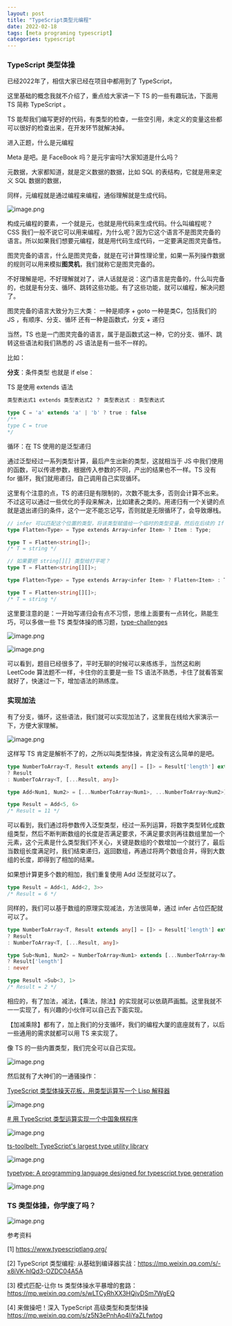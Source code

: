 ```yaml
---
layout: post
title: "TypeScript类型元编程"
date: 2022-02-18
tags: [meta programing typescript]
categories: typescript
---
```


### TypeScript 类型体操

已经2022年了，相信大家已经在项目中都用到了 TypeScript，

这里基础的概念我就不介绍了，重点给大家讲一下 TS 的一些有趣玩法，下面用 TS 简称 TypeScript 。

TS 能帮我们编写更好的代码，有类型的检查，一些空引用，未定义的变量这些都可以很好的检查出来，在开发环节就解决掉。

进入正题，什么是元编程

Meta 是吧。是 FaceBook 吗？是元宇宙吗?大家知道是什么吗？

元数据，大家都知道，就是定义数据的数据，比如 SQL 的表结构，它就是用来定义 SQL 数据的数据，

同样，元编程就是通过编程来编程，通俗理解就是生成代码。

![image.png](https://p3-juejin.byteimg.com/tos-cn-i-k3u1fbpfcp/f90d127dea9d402fb421f65c8bb44cda~tplv-k3u1fbpfcp-watermark.image?)

构成元编程的要素，一个就是元，也就是用代码来生成代码。什么叫编程呢？CSS 我们一般不说它可以用来编程，为什么呢？因为它这个语言不是图灵完备的语言。所以如果我们想要元编程，就是用代码生成代码，一定要满足图灵完备性。

图灵完备的语言，什么是图灵完备，就是在可计算性理论里，如果一系列操作数据的规则可以用来模拟**图灵机**，我们就称它是图灵完备的。

不好理解是吧，不好理解就对了，讲人话就是说：这门语言是完备的，什么叫完备的，也就是有分支、循环、跳转这些功能。有了这些功能，就可以编程，解决问题了。

图灵完备的语言大致分为三大类：
一种是顺序 + goto
一种是类C，包括我们的 JS ，有顺序、分支、循环
还有一种是函数式，分支 + 递归

当然，TS 也是一门图灵完备的语言，属于是函数式这一种，它的分支、循环、跳转这些语法和我们熟悉的 JS 语法是有一些不一样的。

比如：

**分支**：条件类型 也就是 if else：

TS 是使用 extends 语法

``` typescript
类型表达式1 extends 类型表达式2 ？ 类型表达式 : 类型表达式
```

``` typescript
type C = 'a' extends 'a' | 'b' ? true : false
/**
type C = true
*/
```

循环：在 TS 使用的是泛型递归

通过泛型经过一系列类型计算，最后产生出新的类型，这就相当于 JS 中我们使用的函数，可以传递参数，根据传入参数的不同，产出的结果也不一样。TS 没有 for 循环，我们就用递归，自己调用自己实现循环。

这里有个注意的点，TS 的递归是有限制的，次数不能太多，否则会计算不出来。不过这可以通过一些优化的手段来解决，比如建表之类的。用递归有一个关键的点就是退出递归的条件，这个一定不能忘记写，否则就是无限循环了，会导致爆栈。

``` typescript
// infer 可以匹配这个位置的类型，将该类型赋值给一个临时的类型变量，然后在后续的 If 中使用
type Flatten<Type> = Type extends Array<infer Item> ? Item : Type;
```

``` typescript
type T = Flatten<string[]>;
/* T = string */

// 如果要把 string[][] 类型给打平呢？
type T = Flatten<string[][]>;
```

``` typescript
type Flatten<Type> = Type extends Array<infer Item> ? Flatten<Item> : Type;
```

``` typescript
type T = Flatten<string[][]>;
/* T = string */
```

这里要注意的是：一开始写递归会有点不习惯，思维上面要有一点转化，熟能生巧，可以多做一些 TS 类型体操的练习题，[type-challenges](https://github.com/type-challenges/type-challenges)

![image.png](https://p3-juejin.byteimg.com/tos-cn-i-k3u1fbpfcp/f130f0ab99ac40619f7b82e73a6bdec6~tplv-k3u1fbpfcp-watermark.image?)


![image.png](https://p1-juejin.byteimg.com/tos-cn-i-k3u1fbpfcp/e10b11722a5249239c1a7b3d4ed7c77c~tplv-k3u1fbpfcp-watermark.image?)

可以看到，题目已经很多了，平时无聊的时候可以来练练手，当然这和刷 LeetCode 算法题不一样，卡住你的主要是一些 TS 语法不熟悉，卡住了就看答案就好了，快速过一下，增加语法的熟练度。


### 实现加法

有了分支，循环，这些语法，我们就可以实现加法了，这里我在线给大家演示一下，方便大家理解。


![image.png](https://p3-juejin.byteimg.com/tos-cn-i-k3u1fbpfcp/f45185e34da94b819f1bdecbe22128c3~tplv-k3u1fbpfcp-watermark.image?)

这样写 TS 肯定是解析不了的，之所以叫类型体操，肯定没有这么简单的是吧。

``` typescript
type NumberToArray<T, Result extends any[] = []> = Result['length'] extends T 
? Result 
: NumberToArray<T, [...Result, any]>

type Add<Num1, Num2> = [...NumberToArray<Num1>, ...NumberToArray<Num2>]['length']

type Result = Add<5, 6>
/* Result = 11 */
``` 

可以看到，我们通过将参数传入泛型类型，经过一系列运算，将数字类型转化成数组类型，然后不断判断数组的长度是否满足要求，不满足要求则再往数组里加一个元素，这个元素是什么类型我们不关心，关键是数组的个数增加一个就行了，最后当数组长度满足时，我们结束递归，返回数组，再通过将两个数组合并，得到大数组的长度，即得到了相加的结果。

如果想计算更多个数的相加，我们重复使用 Add 泛型就可以了。

``` typescript
type Result = Add<1, Add<2, 3>>
/* Result = 6 */
``` 

同样的，我们可以基于数组的原理实现减法，方法很简单，通过 infer 占位匹配就可以了。

``` typescript
type NumberToArray<T, Result extends any[] = []> = Result['length'] extends T 
? Result 
: NumberToArray<T, [...Result, any]>

type Sub<Num1, Num2> = NumberToArray<Num1> extends [...NumberToArray<Num2>, ...infer Result] 
? Result['length'] 
: never

type Result =Sub<3, 1>
/* Result = 2 */
``` 

相应的，有了加法，减法，【乘法，除法】的实现就可以依葫芦画瓢。这里我就不一一实现了，有兴趣的小伙伴可以自己去下面实现。


【加减乘除】都有了，加上我们的分支循环，我们的编程大厦的底座就有了，以后一些通用的需求就都可以用 TS 来实现了。

像 TS 的一些内置类型，我们完全可以自己实现。

![image.png](https://p3-juejin.byteimg.com/tos-cn-i-k3u1fbpfcp/f86c497480954acda3c00f25263678d6~tplv-k3u1fbpfcp-watermark.image?)

然后就有了大神们的一通骚操作：

[TypeScript 类型体操天花板，用类型运算写一个 Lisp 解释器](https://zhuanlan.zhihu.com/p/427309936)

![image.png](https://p3-juejin.byteimg.com/tos-cn-i-k3u1fbpfcp/0dc2086049e54bc4a369dedcb32146bc~tplv-k3u1fbpfcp-watermark.image?)

[# 用 TypeScript 类型运算实现一个中国象棋程序](https://zhuanlan.zhihu.com/p/426966480)

![image.png](https://p9-juejin.byteimg.com/tos-cn-i-k3u1fbpfcp/dbe893500f6c47808f92483257b54c97~tplv-k3u1fbpfcp-watermark.image?)

[ts-toolbelt: TypeScript's largest type utility library](https://github.com/millsp/ts-toolbelt)

![image.png](https://p3-juejin.byteimg.com/tos-cn-i-k3u1fbpfcp/0d2f01950d234e5aaffd8e9f7fd3d4fd~tplv-k3u1fbpfcp-watermark.image?)

[typetype: A programming language designed for typescript type generation](https://github.com/mistlog/typetype)

![image.png](https://p3-juejin.byteimg.com/tos-cn-i-k3u1fbpfcp/1c621354331440fab7fd83340b36fe86~tplv-k3u1fbpfcp-watermark.image?)



### TS 类型体操，你学废了吗？


![image.png](https://p3-juejin.byteimg.com/tos-cn-i-k3u1fbpfcp/c34bce9761534b5a8543f2e755ce886f~tplv-k3u1fbpfcp-watermark.image?)


参考资料

[1] https://www.typescriptlang.org/

[2] TypeScript 类型编程: 从基础到编译器实战：https://mp.weixin.qq.com/s/-x8iVK-hlQd3-OZDC04A5A

[3] 模式匹配-让你 ts 类型体操水平暴增的套路：https://mp.weixin.qq.com/s/wLTCyRhXX3HQjvDSm7WgEQ

[4] 来做操吧！深入 TypeScript 高级类型和类型体操 https://mp.weixin.qq.com/s/z5N3ePnhAo4liYaZLfwtog
















